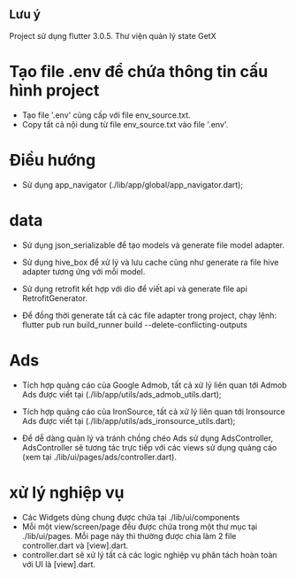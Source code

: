 
## Lưu ý
Project sử dụng flutter 3.0.5.
Thư viện quản lý state GetX

# Tạo file .env để chứa thông tin cấu hình project
- Tạo file '.env' cùng cấp với file env_source.txt.
- Copy tất cả nội dung từ file env_source.txt vào file '.env'.

# Điều hướng 
- Sử dụng app_navigator (./lib/app/global/app_navigator.dart);

# data
- Sử dụng json_serializable để tạo models và generate file model adapter.
- Sử dụng hive_box để xử lý và lưu cache cũng như generate ra file hive adapter tương ứng với mỗi model.
- Sử dụng retrofit kết hợp với dio để viết api và generate file api RetrofitGenerator.

- Để đồng thời generate tất cả các file adapter trong project, chạy lệnh:
flutter pub run build_runner build --delete-conflicting-outputs

# Ads

- Tích hợp quảng cáo của Google Admob, tất cả xử lý liên quan tới Admob Ads được viết tại (./lib/app/utils/ads_admob_utils.dart);
- Tích hợp quảng cáo của IronSource, tất cả xử lý liên quan tới Ironsource Ads được viết tại (./lib/app/utils/ads_ironsource_utils.dart);

- Để dễ dàng quản lý và tránh chồng chéo Ads sử dụng AdsController, AdsController sẽ tương tác trực tiếp với các views sử dụng quảng cáo (xem tại ./lib/ui/pages/ads/controller.dart).

# xử lý nghiệp vụ
- Các Widgets dùng chung được chứa tại ./lib/ui/components
- Mỗi một view/screen/page đều được chứa trong một thư mục tại  ./lib/ui/pages. Mỗi page này thì thường được chia làm 2 file controller.dart và [view].dart.
- controller.dart sẽ xử lý tất cả các logic nghiệp vụ phân tách hoàn toàn với UI là [view].dart.
